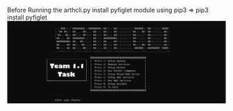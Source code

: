 Before Running the arthcli.py install pyfiglet module using pip3 
=> pip3 install pyfiglet
![ARTH CLI](https://github.com/ashishworkspace/ARTH_CLI/blob/main/0.jpg?raw=true)
